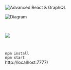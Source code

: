 ![Advanced React & GraphQL](https://advancedreact.com/images/ARG/arg-facebook-share.png)




![Diagram](https://i.ibb.co/51dRBj6/diagram.png)

<br/>

![](https://media.giphy.com/media/8wfrWUKRJcofhdnN9n/giphy.gif)

<br/>

` npm install ` <br/>
` npm start ` <br/>
http://localhost:7777/ <br/>



